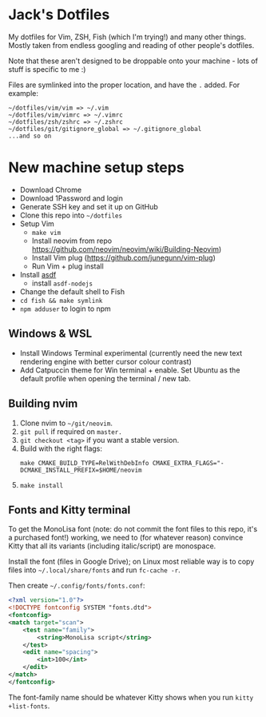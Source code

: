 # Jack's Dotfiles

My dotfiles for Vim, ZSH, Fish (which I'm trying!) and many other things. Mostly taken from endless googling and reading of other people's dotfiles.

Note that these aren't designed to be droppable onto your machine - lots of stuff is specific to me :)

Files are symlinked into the proper location, and have the `.` added. For example:

```
~/dotfiles/vim/vim => ~/.vim
~/dotfiles/vim/vimrc => ~/.vimrc
~/dotfiles/zsh/zshrc => ~/.zshrc
~/dotfiles/git/gitignore_global => ~/.gitignore_global
...and so on
```

# New machine setup steps

- Download Chrome
- Download 1Password and login
- Generate SSH key and set it up on GitHub
- Clone this repo into `~/dotfiles`
- Setup Vim
  - `make vim`
  - Install neovim from repo https://github.com/neovim/neovim/wiki/Building-Neovim)
  - Install Vim plug (https://github.com/junegunn/vim-plug)
  - Run Vim + plug install
- Install [asdf](https://asdf-vm.com/#/)
  - install `asdf-nodejs`
- Change the default shell to Fish
- `cd fish && make symlink`
- `npm adduser` to login to npm

## Windows & WSL
- Install Windows Terminal experimental (currently need the new text rendering engine with better cursor colour contrast)
- Add Catpuccin theme for Win terminal + enable. Set Ubuntu as the default profile when opening the terminal / new tab.

## Building nvim

1. Clone nvim to `~/git/neovim`.
1. `git pull` if required on `master.`
1. `git checkout <tag>` if you want a stable version.
1. Build with the right flags:
    ```
    make CMAKE_BUILD_TYPE=RelWithDebInfo CMAKE_EXTRA_FLAGS="-DCMAKE_INSTALL_PREFIX=$HOME/neovim
    ```
1. `make install`


## Fonts and Kitty terminal

To get the MonoLisa font (note: do not commit the font files to this repo, it's a purchased font!) working, we need to (for whatever reason) convince Kitty that all its variants (including italic/script) are monospace.

Install the font (files in Google Drive); on Linux most reliable way is to copy files into `~/.local/share/fonts` and run `fc-cache -r`.

Then create `~/.config/fonts/fonts.conf`:

```xml
<?xml version="1.0"?>
<!DOCTYPE fontconfig SYSTEM "fonts.dtd">
<fontconfig>
<match target="scan">
    <test name="family">
        <string>MonoLisa script</string>
    </test>
    <edit name="spacing">
        <int>100</int>
    </edit>
</match>
</fontconfig>
```

The font-family name should be whatever Kitty shows when you run `kitty +list-fonts`.

